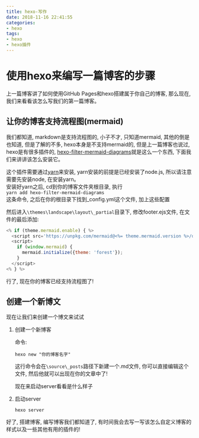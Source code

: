 ```yaml
---
title: hexo-写作
date: 2018-11-16 22:41:55
categories:
- hexo
tags:
- hexo
- hexo插件
---
```


# 使用hexo来编写一篇博客的步骤

上一篇博客讲了如何使用GitHub Pages和hexo搭建属于你自己的博客, 那么现在, 我们来看看该怎么写我们的第一篇博客。

<!--more-->

## 让你的博客支持流程图(mermaid)

我们都知道, markdown是支持流程图的, 小子不才, 只知道mermaid, 其他的倒是也知道, 但是了解的不多, hexo本身是不支持mermaid的, 但是上一篇博客也说过, hexo是有很多插件的, [hexo-filter-mermaid-diagrams](https://github.com/webappdevelp/hexo-filter-mermaid-diagrams)就是这么一个东西, 下面我们来讲讲该怎么安装它。

这个插件需要通过[yarn](https://yarn.bootcss.com/)来安装, yarn安装的前提是已经安装了node.js, 所以请注意需要先安装node, 在安装yarn。<br>安装好yarn之后, cd到你的博客文件夹根目录, 执行<br>`yarn add hexo-filter-mermaid-diagrams`<br>这条命令, 之后在你的根目录下找到_config.yml这个文件, 加上这些配置<br>

然后进入`\themes\landscape\layout\_partial`目录下, 修改footer.ejs文件, 在文件的最后添加:

```js
<% if (theme.mermaid.enable) { %>
  <script src='https://unpkg.com/mermaid@<%= theme.mermaid.version %>/dist/mermaid.min.js'></script>
  <script>
    if (window.mermaid) {
      mermaid.initialize({theme: 'forest'});
    }
  </script>
<% } %>
```

行了, 现在你的博客已经支持流程图了!



## 创建一个新博文

现在让我们来创建一个博文来试试

1. 创建一个新博客

   命令:

   ```
   hexo new "你的博客名字"
   ```

   这行命令会在`\source\_posts`路径下新建一个.md文件, 你可以直接编辑这个文件, 然后他就可以出现在你的文章中了!

   现在来启动server看看是什么样子

2. 启动server

   ```shell
   hexo server
   ```

好了, 搭建博客, 编写博客我们都知道了, 有时间我会去写一写该怎么自定义博客的样式以及一些其他有用的插件的!